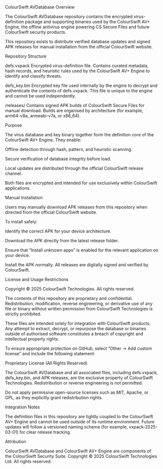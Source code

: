 ColourSwift AVDatabase
Overview

The ColourSwift AVDatabase repository contains the encrypted virus-definition package and supporting binaries used by the ColourSwift AV+ Engine, the offline antivirus engine powering CS Secure Files and future ColourSwift security products.

This repository exists to distribute verified database updates and signed APK releases for manual installation from the official ColourSwift website.

Repository Structure

defs.vxpack
Encrypted virus-definition file. Contains curated metadata, hash records, and heuristic rules used by the ColourSwift AV+ Engine to identify and classify threats.

defs_key.bin
Encrypted key file used internally by the engine to decrypt and authenticate the contents of defs.vxpack. This file is unique to the engine and cannot be used independently.

/releases/
Contains signed APK builds of ColourSwift Secure Files for manual download. Builds are organised by architecture (for example, arm64-v8a, armeabi-v7a, or x86_64).

Purpose

The virus database and key binary together form the definition core of the ColourSwift AV+ Engine.
They enable:

Offline detection through hash, pattern, and heuristic scanning.

Secure verification of database integrity before load.

Local updates are distributed through the official ColourSwift release channel.

Both files are encrypted and intended for use exclusively within ColourSwift applications.

Manual Installation

Users may manually download APK releases from this repository when directed from the official ColourSwift website.

To install safely:

Identify the correct APK for your device architecture.

Download the APK directly from the latest release folder.

Ensure that “Install unknown apps” is enabled for the relevant application on your device.

Install the APK normally. All releases are digitally signed and verified by ColourSwift.

License and Usage Restrictions

Copyright © 2025 ColourSwift Technologies.
All rights reserved.

The contents of this repository are proprietary and confidential. Redistribution, modification, reverse engineering, or derivative use of any file or binary without written permission from ColourSwift Technologies is strictly prohibited.

These files are intended solely for integration with ColourSwift products. Any attempt to extract, decrypt, or repurpose the database or binaries outside of authorised software constitutes a breach of copyright and intellectual property rights.

To ensure appropriate protection on GitHub, select “Other → Add custom license” and include the following statement:

Proprietary License (All Rights Reserved)

The ColourSwift AVDatabase and all associated files, including defs.vxpack, defs_key.bin, and APK releases, are the exclusive property of ColourSwift Technologies. Redistribution or reverse engineering is not permitted.

Do not apply permissive open-source licenses such as MIT, Apache, or GPL, as they explicitly grant redistribution rights.

Integration Notes

The definition files in this repository are tightly coupled to the ColourSwift AV+ Engine and cannot be used outside of its runtime environment. Future updates will follow a versioned naming scheme (for example, vxpack-2025-03-01) for clear release tracking.

Attribution

ColourSwift AVDatabase and ColourSwift AV+ Engine are components of the ColourSwift Security Suite.
Copyright © 2025 ColourSwift Technologies Ltd.
All rights reserved.
